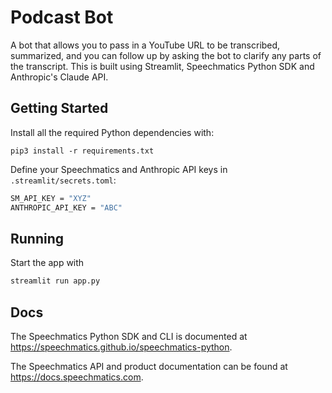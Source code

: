 # Podcast Bot

A bot that allows you to pass in a YouTube URL to be transcribed, summarized, and you can follow up by asking the bot to clarify any parts of the transcript. This is built using Streamlit, Speechmatics Python SDK and Anthropic's Claude API.

## Getting Started

Install all the required Python dependencies with:

```
pip3 install -r requirements.txt
```

Define your Speechmatics and Anthropic API keys in `.streamlit/secrets.toml`:

```bash
SM_API_KEY = "XYZ"
ANTHROPIC_API_KEY = "ABC"
```

## Running

Start the app with

```bash
streamlit run app.py
```

## Docs

The Speechmatics Python SDK and CLI is documented at https://speechmatics.github.io/speechmatics-python.

The Speechmatics API and product documentation can be found at https://docs.speechmatics.com.

